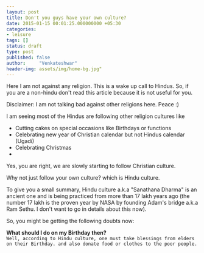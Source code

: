 ```yaml
---
layout: post
title: Don't you guys have your own culture?
date: 2015-01-15 00:01:25.000000000 +05:30
categories: 
- leisure
tags: []
status: draft
type: post
published: false
author:     "Venkateshwar"
header-img: assets/img/home-bg.jpg"
---
```

<p>Here I am not against any religion. This is a wake up call to Hindus. So, if you are a non-hindu don't read this article because it is not useful for you.</p>
<p>Disclaimer:  I am not talking bad against other religions here. Peace :)</p>
<p>I am seeing most of the Hindus are following other religion cultures like</p>
<ul>
<li>Cutting cakes on special occasions like Birthdays or functions</li>
<li>Celebrating new year of Christian calendar but not Hindus calendar (Ugadi)</li>
<li>Celebrating Christmas</li>
<li></li>
</ul>
<p>Yes, you are right, we are slowly starting to follow Christian culture.</p>
<p>Why not just follow your own culture? which is Hindu culture.</p>
<p>To give you a small summary, Hindu culture a.k.a "Sanathana Dharma" is an ancient one and is being practiced from more than 17 lakh years ago (the number 17 lakh is the proven year by NASA by founding Adam's bridge a.k.a Ram Sethu. I don't want to go in details about this now).</p>
<p>So, you might be getting the following doubts now:</p>
<p><strong>What should I do on my Birthday then?</strong><br />
<code>Well, according to Hindu culture, one must take blessings from elders on their Birthday. and also donate food or clothes to the poor people.</code></p>
